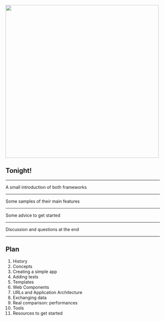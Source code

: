 <img src="http://1funny.com/wp-content/uploads/2011/02/cat-reading-paper.jpg" alt="" height="500"/>

##  Tonight!

---

<!--<img src="http://netdna.kittentoob.com/wp-content/uploads/2013/05/Curious-Cat-575x431.jpg" height="500" />-->

A small introduction of both frameworks

---

Some samples of their main features

---

Some advice to get started

---

Discussion and questions at the end

---

## Plan

1. History
2. Concepts
3. Creating a simple app
4. Adding tests
5. Templates
6. Web Components
7. URLs and Application Architecture
8. Exchanging data
9. Real comparison: performances
10. Tools
11. Resources to get started
